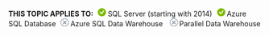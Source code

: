 <Token>**THIS TOPIC APPLIES TO:**![yes](../../Images/Image/ImageNotContaina/yes.png)SQL Server (starting with 2014)![yes](../../Images/Image/ImageNotContaina/yes.png)Azure SQL Database![no](../../Images/Image/ImageNotContaina/no.png)Azure SQL Data Warehouse ![no](../../Images/Image/ImageNotContaina/no.png)Parallel Data Warehouse </Token>